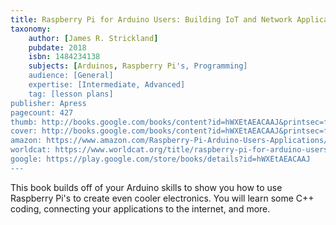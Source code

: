 ```yaml
---
title: Raspberry Pi for Arduino Users: Building IoT and Network Applications and Devices
taxonomy:
	author: [James R. Strickland]
	pubdate: 2018
	isbn: 1484234138
	subjects: [Arduinos, Raspberry Pi's, Programming]
	audience: [General]
	expertise: [Intermediate, Advanced]
	tag: [lesson plans]
publisher: Apress
pagecount: 427
thumb: http://books.google.com/books/content?id=hWXEtAEACAAJ&printsec=frontcover&img=1&zoom=1&imgtk=AFLRE71VevmVPuWDNbjhqR8TTRaTULyn2sblY9il4f3TNVmE7PNfBTdqXHhcoQYnYZHIhEt20qYpW_XJ_5LKIr3xXqrVaenRmc4GRfmqCz2NzJU9nUpvuhppT1NzbXVAbqF_PXO6iofX&source=gbs_api
cover: http://books.google.com/books/content?id=hWXEtAEACAAJ&printsec=frontcover&img=1&zoom=1&imgtk=AFLRE71VevmVPuWDNbjhqR8TTRaTULyn2sblY9il4f3TNVmE7PNfBTdqXHhcoQYnYZHIhEt20qYpW_XJ_5LKIr3xXqrVaenRmc4GRfmqCz2NzJU9nUpvuhppT1NzbXVAbqF_PXO6iofX&source=gbs_api
amazon: https://www.amazon.com/Raspberry-Pi-Arduino-Users-Applications/dp/1484234138/ref=sr_1_1?keywords=Raspberry+Pi+for+Arduino+users+%3A+building+IoT+and+network+applications+and+devices&qid=1574352197&sr=8-1
worldcat: https://www.worldcat.org/title/raspberry-pi-for-arduino-users-building-iot-and-network-applications-and-devices/oclc/1050941736&referer=brief_results
google: https://play.google.com/store/books/details?id=hWXEtAEACAAJ
---
```

This book builds off of your Arduino skills to show you how to use Raspberry Pi's to create even cooler electronics.  You will learn some C++ coding, connecting your applications to the internet, and more.